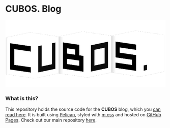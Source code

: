 # **CUBOS.** Blog

<p align="center">
  <a href="https://gamedevtecnico.github.io/cubos-blog">
    <img src="content/images/logo.png" alt="CUBOS. Engine logo">
  </a>
</p>

### What is this?

This repository holds the source code for the **CUBOS** blog, which you [can read here](https://gamedevtecnico.github.io/cubos/). It is built using
[Pelican](https://blog.getpelican.com/), styled with [m.css](https://mcss.mosra.cz/)
and hosted on [GitHub Pages](https://pages.github.com/). Check out our main repository
[here](https://github.com/GameDevTecnico/cubos).
